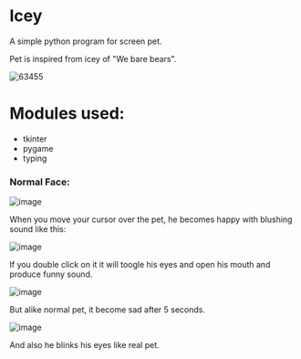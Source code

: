 # Icey
A simple python program for screen pet.

Pet is inspired from icey of "We bare bears".

![63455](https://user-images.githubusercontent.com/67326784/121695364-9ff83780-cae8-11eb-9fec-b50c62ab6a81.jpg)

# Modules used:

* tkinter 
* pygame
* typing


### Normal Face:

![image](https://user-images.githubusercontent.com/67326784/121724834-0dff2780-cb06-11eb-8b82-aea47cee8eba.png)

When you move your cursor over the pet, he becomes happy with blushing sound like this:

![image](https://user-images.githubusercontent.com/67326784/121725261-a5647a80-cb06-11eb-99f7-7263c942bbe3.png)

If you double click on it it will toogle his eyes and open his mouth and produce funny sound.

![image](https://user-images.githubusercontent.com/67326784/121725532-03915d80-cb07-11eb-99eb-90311be22765.png)

But alike normal pet, it become sad after 5 seconds.

![image](https://user-images.githubusercontent.com/67326784/121725423-e066ae00-cb06-11eb-9107-697a9e5f8205.png)

And also he blinks his eyes like real pet.
